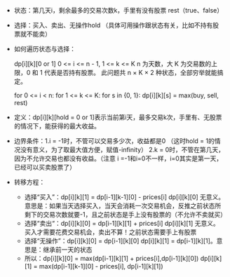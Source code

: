 * 状态：第几天i，剩余最多的交易次数k，手里有没有股票 rest（true、false）
* 选择：买入、卖出、无操作hold （具体可用操作跟状态有关，比如不持有股票就不能卖）
* 如何遍历状态与选择：


    dp[i][k][0 or 1]
    0 <= i <= n - 1, 1 <= k <= K
    n 为天数，大 K 为交易数的上限，0 和 1 代表是否持有股票。
    此问题共 n × K × 2 种状态，全部穷举就能搞定。
    
    for 0 <= i < n:
      for 1 <= k <= K:
        for s in {0, 1}:
          dp[i][k][s] = max(buy, sell, rest)

* 定义：dp[i][k][hold = 0 or 1]表示当前第i天，最多交易k次，手里有、无股票的情况下，能获得的最大收益。
* 边界条件：1.i = -1时，不管可以交易多少次，收益都是0 （这时hold = 1的情况没有意义，为了取最大值方便，赋值-infinity） 2.k = 0时，不管在第几天，因为不允许交易也都没有收益。（注意 i =-1和i=0不一样，i=0其实是第一天，已经可以买卖股票了）
* 转移方程：
    * 选择“买入”：dp[i][k][1] = dp[i-1][k-1][0] - prices[i] dp[i][k][0] 无意义。意思是：如果当天选择买入，当天会消耗一次交易机会，反推之前状态所剩下的交易次数就要-1，且之前状态是手上没有股票的（不允许不卖就买）
    * 选择“卖出“：dp[i][k][0] = dp[i-1][k][1] + prices[i] dp[i][k][1] 无意义。买入才需要花费交易机会，卖出不算！之前状态需要手上有股票
    * 选择“无操作”：dp[i][k][0] = dp[i-1][k][0]  dp[i][k][1] = dp[i-1][k][1]。意思是：继承前一天的状态
    * 所以：dp[i][k][0] = max(dp[i-1][k][1] + prices[i],dp[i-1][k][0]) dp[i][k][1] = max(dp[i-1][k-1][0] - prices[i], dp[i-1][k][1])